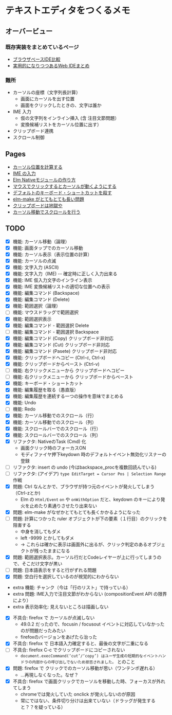 # テキストエディタをつくるメモ

## オーバービュー

### 既存実装をまとめているページ

* [ブラウザベースIDE比較](http://jsrun.it/kyo_ago/hChn)
* [実用的になりつつあるWeb IDEまとめ](https://blog.htmlhifive.com/2016/06/10/useful-web-ide/)

### 難所

* カーソルの座標（文字列長計算）
    * 画面にカーソルを出す位置
    * 画面をクリックしたときの、文字は誰か
* IME 入力
    * 仮の文字列をインライン挿入 (含 注目文節問題）
    * 変換候補リストをカーソル位置に出す）
* クリップボード連携
* スクロール制御

## Pages

* [カーソル位置を計算する](calc_cursor_pos.md)
* [IME の入力](composition_input.md)
* [Elm Nativeモジュールの作り方](how_to_make_native_module.md)
* [マウスでクリックするとカーソルが動くようにする](move_cursor_by_mouse.md)
* [デフォルトのキーボード・ショートカットを殺す](prevent-defalut-keyboard-shortcut.md)
* [elm-make がとてもとても長い問題](problem_time_is_very_long_for_elm-make.md)
* [クリップボードは地獄や](clipboard_is_hell.md)
* [カーソル移動でスクロールを行う](scroll_by_cursor_moving.md)

## TODO

* [x] 機能: カーソル移動（論理）
* [x] 機能: 画面タップでのカーソル移動
* [x] 機能: カーソル表示（表示位置の計算）
* [x] 機能: カーソルの点滅
* [x] 機能: 文字入力 (ASCII)
* [x] 機能: 文字入力（IME) -- 確定時に正しく入力出来る
* [x] 機能: IME 仮入力文字のインライン表示
* [x] 機能: IME 変換候補リストの適切な位置への表示
* [x] 機能: 編集コマンド (Backspace)
* [x] 機能: 編集コマンド (Delete)
* [x] 機能: 範囲選択（論理）
* [ ] 機能: マウスドラッグで範囲選択
* [x] 機能: 範囲選択表示
* [x] 機能: 編集コマンド - 範囲選択 Delete
* [ ] 機能: 編集コマンド - 範囲選択 Backspace
* [x] 機能: 編集コマンド (Copy) クリップボード非対応
* [x] 機能: 編集コマンド (Cut) クリップボード非対応
* [x] 機能: 編集コマンド (Pasete) クリップボード非対応
* [x] 機能: クリップボードへコピー (Ctrl-c, Ctrl-x)
* [x] 機能: クリップボードからペースト (Ctrl-v)
* [ ] 機能: 右クリックメニューから クリップボードへコピー 
* [ ] 機能: 右クリックメニューから クリップボードからペースト
* [x] 機能: キーボード・ショートカット
* [x] 機能: 編集履歴を取る（愚直版）
* [x] 機能: 編集履歴を連続する一つの操作を意味でまとめる
* [x] 機能: Undo
* [ ] 機能: Redo
* [x] 機能: カーソル移動でのスクロール（行）
* [x] 機能: カーソル移動でのスクロール（列）
* [x] 機能: スクロールバーでのスクロール（行）
* [x] 機能: スクロールバーでのスクロール（列）
* [x] リファクタ: NativeのTask (Cmd) 化 
    * 画面クリック時のフォーカスON
    * モディファイヤ押下keydown 時のデフォルトイベント無効化リスナーの登録
* [ ] リファクタ: insert の undo (今はbackspace_procを複数回読んでいる)
* [ ] リファクタ: (アイデア) `type EditTarget = Cursor Pos | Selection Range` 作戦
* [x] 問題: Ctrl なんとかで、ブラウザが持つ元のイベントが発火してしまう（Ctrl-zとか)
    * Elm の `Html/Event` `on` や `onWithOption` だと、keydown のキーにより発火を止めたり素通りさせたり出来ない
* [x] 問題: elm-make がなぜかとてもとても長くかかるようになった
* [ ] 問題: 計算につかった ruler オブジェクトが下の要素（１行目）のクリックを阻害する
    * 中身を消してもダメ
    * left -9999 とかしてもダメ
    * -> これらは確かに表示は画面外に出るが、クリック判定のあるオブジェクトが残ったままになる
* [x] 問題: 範囲選択表示。カーソル行だとCodeレイヤーが上に行ってしまうので、そこだけ文字が黒い
* [ ] 問題: 日本語表示をすると行がずれる問題
* [x] 問題: 空白行を選択しているのが視覚的にわからない
* extra 機能: チャンク（今は「行のリスト」で持っている）
* extra 問題: IME入力で注目文節がわからない (compositionEvent API の限界により）
* extra 表示効率化: 見えないところは描画しない
* [x] 不具合: firefox で カーソルが点滅しない
    * 49.0.2 だったので、focusin / focusout イベントに対応していなかったのが問題だったみたい
    * firefoxのバージョンをあげたら治った
* [x] 不具合: firefox で 日本語入力確定すると、最後の文字が二重になる
* [ ] 不具合: firefox C-c でクリップボードにコピーされない
    * `document.execCommand(‘cut’/‘copy’) はユーザ生成の短期的なイベントハンドラの内部からの呼び出しでないため拒否されました。` とのこと
* [x] 問題: firefox で クリックでのカーソル移動が思い（ワンテンポ遅れる）
    * ...再現しなくなった。なぜ？
* [x] 不具合: firefox で画面クリックでカーソルを移動した時、フォーカスが外れてしまう
    * chromeでは発火していた onclick が発火しないのが原因
    * 常にではない、条件切り分けは出来ていない（ドラッグが発生すると？？を疑っている）
    

